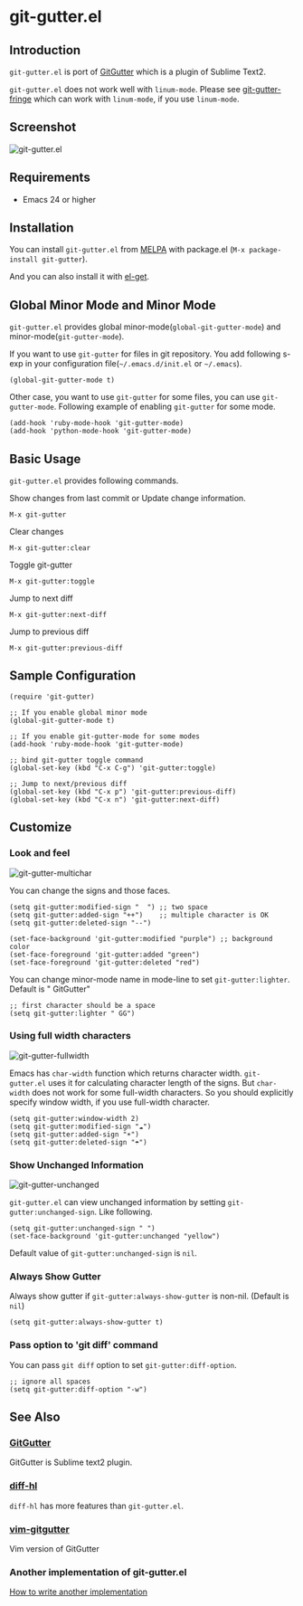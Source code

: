 # git-gutter.el

## Introduction
`git-gutter.el` is port of [GitGutter](https://github.com/jisaacks/GitGutter)
which is a plugin of Sublime Text2.


`git-gutter.el` does not work well with `linum-mode`.
Please see [git-gutter-fringe](https://github.com/syohex/emacs-git-gutter-fringe)
which can work with `linum-mode`, if you use `linum-mode`.


## Screenshot

![git-gutter.el](image/git-gutter1.png)


## Requirements

* Emacs 24 or higher

## Installation

You can install `git-gutter.el` from [MELPA](https://github.com/milkypostman/melpa.git) with package.el
(`M-x package-install git-gutter`).

And you can also install it with [el-get](https://github.com/dimitri/el-get).


## Global Minor Mode and Minor Mode

`git-gutter.el` provides global minor-mode(`global-git-gutter-mode`) and minor-mode(`git-gutter-mode`).

If you want to use `git-gutter` for files in git repository.
You add following s-exp in your configuration file(`~/.emacs.d/init.el` or `~/.emacs`).

````elisp
(global-git-gutter-mode t)
````

Other case, you want to use `git-gutter` for some files, you can use `git-gutter-mode`.
Following example of enabling `git-gutter` for some mode.

````elisp
(add-hook 'ruby-mode-hook 'git-gutter-mode)
(add-hook 'python-mode-hook 'git-gutter-mode)
````


## Basic Usage

`git-gutter.el` provides following commands.

Show changes from last commit or Update change information.

    M-x git-gutter

Clear changes

    M-x git-gutter:clear

Toggle git-gutter

    M-x git-gutter:toggle

 Jump to next diff

    M-x git-gutter:next-diff

 Jump to previous diff

    M-x git-gutter:previous-diff


## Sample Configuration

````elisp
(require 'git-gutter)

;; If you enable global minor mode
(global-git-gutter-mode t)

;; If you enable git-gutter-mode for some modes
(add-hook 'ruby-mode-hook 'git-gutter-mode)

;; bind git-gutter toggle command
(global-set-key (kbd "C-x C-g") 'git-gutter:toggle)

;; Jump to next/previous diff
(global-set-key (kbd "C-x p") 'git-gutter:previous-diff)
(global-set-key (kbd "C-x n") 'git-gutter:next-diff)
````


## Customize

### Look and feel

![git-gutter-multichar](image/git-gutter-multichar.png)

You can change the signs and those faces.

````elisp
(setq git-gutter:modified-sign "  ") ;; two space
(setq git-gutter:added-sign "++")    ;; multiple character is OK
(setq git-gutter:deleted-sign "--")

(set-face-background 'git-gutter:modified "purple") ;; background color
(set-face-foreground 'git-gutter:added "green")
(set-face-foreground 'git-gutter:deleted "red")
````

You can change minor-mode name in mode-line to set `git-gutter:lighter`.
Default is " GitGutter"

````elisp
;; first character should be a space
(setq git-gutter:lighter " GG")
````


### Using full width characters

![git-gutter-fullwidth](image/git-gutter-fullwidth.png)

Emacs has `char-width` function which returns character width.
`git-gutter.el` uses it for calculating character length of the signs.
But `char-width` does not work for some full-width characters.
So you should explicitly specify window width, if you use full-width
character.

```` elisp
(setq git-gutter:window-width 2)
(setq git-gutter:modified-sign "☁")
(setq git-gutter:added-sign "☀")
(setq git-gutter:deleted-sign "☂")
````

### Show Unchanged Information

![git-gutter-unchanged](image/git-gutter-unchanged.png)

`git-gutter.el` can view unchanged information by setting `git-gutter:unchanged-sign`.
Like following.

````elisp
(setq git-gutter:unchanged-sign " ")
(set-face-background 'git-gutter:unchanged "yellow")
````

Default value of `git-gutter:unchanged-sign` is `nil`.

### Always Show Gutter

Always show gutter if `git-gutter:always-show-gutter` is non-nil. (Default is `nil`)

````elisp
(setq git-gutter:always-show-gutter t)
````


### Pass option to 'git diff' command

You can pass `git diff` option to set `git-gutter:diff-option`.

````elisp
;; ignore all spaces
(setq git-gutter:diff-option "-w")
````


## See Also

### [GitGutter](https://github.com/jisaacks/GitGutter)

GitGutter is Sublime text2 plugin.

### [diff-hl](https://github.com/dgutov/diff-hl)

`diff-hl` has more features than `git-gutter.el`.

### [vim-gitgutter](https://github.com/airblade/vim-gitgutter)

Vim version of GitGutter

### Another implementation of git-gutter.el

[How to write another implementation](wiki/Write-another-git-gutter.el-implementation)
